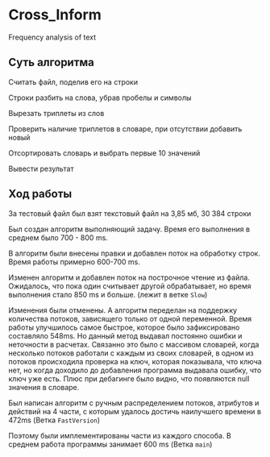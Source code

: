 # Cross_Inform
 Frequency analysis of text
## Суть алгоритма
Считать файл, поделив его на строки

Строки разбить на слова, убрав пробелы и символы

Вырезать триплеты из слов

Проверить наличие триплетов в словаре, при отсутствии добавить новый

Отсортировать словарь и выбрать первые 10 значений

Вывести результат
## Ход работы
За тестовый файл был взят текстовый файл на 3,85 мб, 30 384 строки

Был создан алгоритм выполняющий задачу. Время его выполнения в среднем было 700 - 800 ms.

В алгоритм были внесены правки и добавлен поток на обработку строк. Время работы примерно 600-700 ms.

Изменен алгоритм и добавлен поток на построчное чтение из файла. Ожидалось, что пока один считывает другой обрабатывает, но время выполнения стало 850 ms и больше. (лежит в ветке `Slow`)

Изменения были отменены. А алгоритм переделан на поддержку количества потоков, зависящего только от одной переменной. Время работы улучшилось самое быстрое, которое было зафиксировано составляло 548ms. Но данный метод выдавал постоянно ошибки и неточности в расчетах. Связанно это было с массивом словарей, когда несколько потоков работали с каждым из своих словарей, в одном из потоков происходила проверка на ключ, которая показывала, что ключа нет, но когда доходило до добавления программа выдавала ошибку, что ключ уже есть. Плюс при дебагинге было видно, что появляются null значения в словаре.

Был написан алгоритм с ручным распределением потоков, атрибутов и действий на 4 части, с которым удалось достичь наилучшего времени в 472ms (Ветка `FastVersion`)

Поэтому были имплементированы части из каждого способа. В среднем работа программы занимает 600 ms (Ветка `main`)
